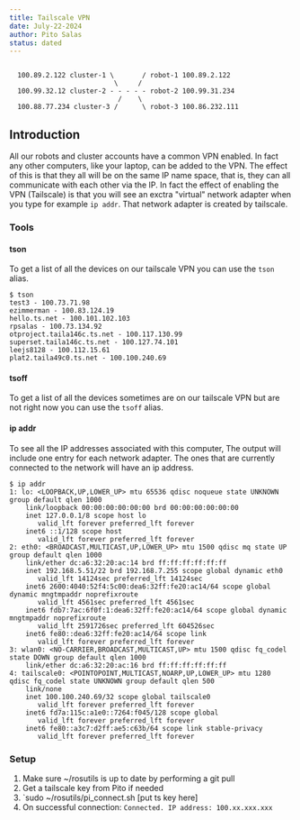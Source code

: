```yaml
---
title: Tailscale VPN
date: July-22-2024
author: Pito Salas
status: dated
---
```

```

  100.89.2.122 cluster-1 \       / robot-1 100.89.2.122
                          \     /
  100.99.32.12 cluster-2 - - - - - robot-2 100.99.31.234
                           /    \
  100.88.77.234 cluster-3 /      \ robot-3 100.86.232.111

```

## Introduction

All our robots and cluster accounts have a common VPN enabled. In fact any other computers, like your laptop, can be added to the VPN. The effect of this is that they all will be on the same IP name space, that is, they can all communicate with each other via the IP. In fact the effect of enabling the VPN (Tailscale) is that you will see an exctra "virtual" network adapter when you type for example `ip addr`. That network adapter is created by tailscale.

### Tools

#### **tson**

To get a list of all the devices on our tailscale VPN you can use the `tson` alias.

```
$ tson
test3 - 100.73.71.98
ezimmerman - 100.83.124.19
hello.ts.net - 100.101.102.103
rpsalas - 100.73.134.92
otproject.taila146c.ts.net - 100.117.130.99
superset.taila146c.ts.net - 100.127.74.101
leejs8128 - 100.112.15.61
plat2.taila49c0.ts.net - 100.100.240.69
```
#### **tsoff**

To get a list of all the devices sometimes are on our tailscale VPN but are not right now you can use the `tsoff` alias.

#### **ip addr**

To see all the IP addresses associated with this computer, The output will include one entry for each network adapter. The ones that are currently connected to the network will have an ip address. 

```
$ ip addr
1: lo: <LOOPBACK,UP,LOWER_UP> mtu 65536 qdisc noqueue state UNKNOWN group default qlen 1000
    link/loopback 00:00:00:00:00:00 brd 00:00:00:00:00:00
    inet 127.0.0.1/8 scope host lo
       valid_lft forever preferred_lft forever
    inet6 ::1/128 scope host
       valid_lft forever preferred_lft forever
2: eth0: <BROADCAST,MULTICAST,UP,LOWER_UP> mtu 1500 qdisc mq state UP group default qlen 1000
    link/ether dc:a6:32:20:ac:14 brd ff:ff:ff:ff:ff:ff
    inet 192.168.5.51/22 brd 192.168.7.255 scope global dynamic eth0
       valid_lft 14124sec preferred_lft 14124sec
    inet6 2600:4040:52f4:5c00:dea6:32ff:fe20:ac14/64 scope global dynamic mngtmpaddr noprefixroute
       valid_lft 4561sec preferred_lft 4561sec
    inet6 fdb7:7ac:6f0f:1:dea6:32ff:fe20:ac14/64 scope global dynamic mngtmpaddr noprefixroute
       valid_lft 2591726sec preferred_lft 604526sec
    inet6 fe80::dea6:32ff:fe20:ac14/64 scope link
       valid_lft forever preferred_lft forever
3: wlan0: <NO-CARRIER,BROADCAST,MULTICAST,UP> mtu 1500 qdisc fq_codel state DOWN group default qlen 1000
    link/ether dc:a6:32:20:ac:16 brd ff:ff:ff:ff:ff:ff
4: tailscale0: <POINTOPOINT,MULTICAST,NOARP,UP,LOWER_UP> mtu 1280 qdisc fq_codel state UNKNOWN group default qlen 500
    link/none
    inet 100.100.240.69/32 scope global tailscale0
       valid_lft forever preferred_lft forever
    inet6 fd7a:115c:a1e0::7264:f045/128 scope global
       valid_lft forever preferred_lft forever
    inet6 fe80::a3c7:d2ff:ae5:c63b/64 scope link stable-privacy
       valid_lft forever preferred_lft forever
```
### Setup

1. Make sure ~/rosutils is up to date by performing a git pull
2. Get a tailscale key from Pito if needed
3. `sudo ~/rosutils/pi_connect.sh [put ts key here]
4. On successful connection: `Connected. IP address: 100.xx.xxx.xxx`

